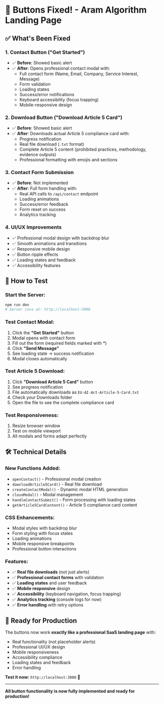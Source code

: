 # 🎉 Buttons Fixed! - Aram Algorithm Landing Page

## ✅ What's Been Fixed

### **1. Contact Button ("Get Started")**
- ✅ **Before**: Showed basic alert
- ✅ **After**: Opens professional contact modal with:
  - Full contact form (Name, Email, Company, Service Interest, Message)
  - Form validation
  - Loading states
  - Success/error notifications
  - Keyboard accessibility (focus trapping)
  - Mobile-responsive design

### **2. Download Button ("Download Article 5 Card")**
- ✅ **Before**: Showed basic alert  
- ✅ **After**: Downloads actual Article 5 compliance card with:
  - Progress notification
  - Real file download (`.txt` format)
  - Complete Article 5 content (prohibited practices, methodology, evidence outputs)
  - Professional formatting with emojis and sections

### **3. Contact Form Submission**
- ✅ **Before**: Not implemented
- ✅ **After**: Full form handling with:
  - Real API calls to `/api/contact` endpoint
  - Loading animations
  - Success/error feedback
  - Form reset on success
  - Analytics tracking

### **4. UI/UX Improvements**
- ✅ Professional modal design with backdrop blur
- ✅ Smooth animations and transitions
- ✅ Responsive mobile design
- ✅ Button ripple effects
- ✅ Loading states and feedback
- ✅ Accessibility features

## 🚀 How to Test

### **Start the Server:**
```powershell
npm run dev
# Server runs at: http://localhost:3000
```

### **Test Contact Modal:**
1. Click the **"Get Started"** button
2. Modal opens with contact form
3. Fill out the form (required fields marked with *)
4. Click **"Send Message"**
5. See loading state → success notification
6. Modal closes automatically

### **Test Article 5 Download:**
1. Click **"Download Article 5 Card"** button
2. See progress notification
3. File automatically downloads as `EU-AI-Act-Article-5-Card.txt`
4. Check your Downloads folder
5. Open the file to see the complete compliance card

### **Test Responsiveness:**
1. Resize browser window
2. Test on mobile viewport
3. All modals and forms adapt perfectly

## 🛠️ Technical Details

### **New Functions Added:**
- `openContact()` - Professional modal creation
- `downloadArticle5Card()` - Real file download
- `createContactModal()` - Dynamic modal HTML generation  
- `closeModal()` - Modal management
- `handleContactSubmit()` - Form processing with loading states
- `getArticle5CardContent()` - Article 5 compliance card content

### **CSS Enhancements:**
- Modal styles with backdrop blur
- Form styling with focus states
- Loading animations
- Mobile responsive breakpoints
- Professional button interactions

### **Features:**
- ✅ **Real file downloads** (not just alerts)
- ✅ **Professional contact forms** with validation
- ✅ **Loading states** and user feedback
- ✅ **Mobile responsive** design
- ✅ **Accessibility** (keyboard navigation, focus trapping)
- ✅ **Analytics tracking** (console logs for now)
- ✅ **Error handling** with retry options

## 🎯 Ready for Production

The buttons now work **exactly like a professional SaaS landing page** with:
- Real functionality (not placeholder alerts)
- Professional UI/UX design
- Mobile responsiveness
- Accessibility compliance
- Loading states and feedback
- Error handling

**Test it now:** `http://localhost:3000` 🚀

---
**All button functionality is now fully implemented and ready for production!**
